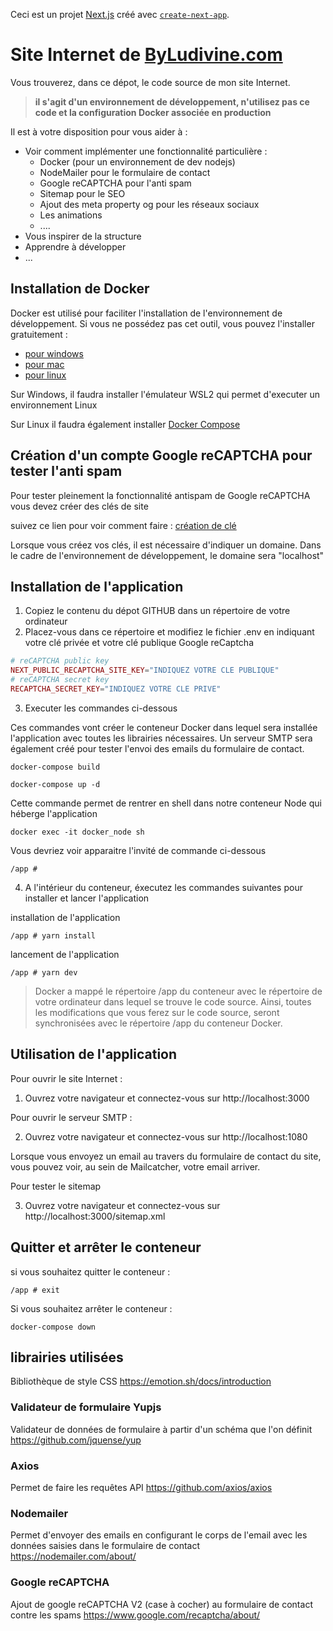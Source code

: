 Ceci est un projet [Next.js](https://nextjs.org/) créé avec [`create-next-app`](https://github.com/vercel/next.js/tree/canary/packages/create-next-app).

# Site Internet de [ByLudivine.com](https://www.byludivine.com)

Vous trouverez, dans ce dépot, le code source de mon site Internet.

> **il s'agit d'un environnement de développement, n'utilisez pas ce code et la configuration Docker associée en production**

Il est à votre disposition pour vous aider à :

- Voir comment implémenter une fonctionnalité particulière :
  - Docker (pour un environnement de dev nodejs)
  - NodeMailer pour le formulaire de contact
  - Google reCAPTCHA pour l'anti spam
  - Sitemap pour le SEO
  - Ajout des meta property og pour les réseaux sociaux
  - Les animations
  - ....
- Vous inspirer de la structure
- Apprendre à développer
- ...

## Installation de Docker

Docker est utilisé pour faciliter l'installation de l'environnement de développement.
Si vous ne possédez pas cet outil, vous pouvez l'installer gratuitement :

- [pour windows](https://docs.docker.com/desktop/windows/install/)
- [pour mac](https://docs.docker.com/desktop/mac/install/)
- [pour linux](https://docs.docker.com/engine/install/ubuntu/)

Sur Windows, il faudra installer l'émulateur WSL2 qui permet d'executer un environnement Linux

Sur Linux il faudra également installer [Docker Compose](https://docs.docker.com/compose/install/)

## Création d'un compte Google reCAPTCHA pour tester l'anti spam

Pour tester pleinement la fonctionnalité antispam de Google reCAPTCHA vous devez créer des clés de site

suivez ce lien pour voir comment faire : [création de clé](https://cloud.google.com/recaptcha-enterprise/docs/create-key?hl=fr)

Lorsque vous créez vos clés, il est nécessaire d'indiquer un domaine. Dans le cadre de l'environnement de développement, le domaine sera "localhost"

## Installation de l'application

1. Copiez le contenu du dépot GITHUB dans un répertoire de votre ordinateur
2. Placez-vous dans ce répertoire et modifiez le fichier .env en indiquant votre clé privée et votre clé publique Google reCaptcha

```php
# reCAPTCHA public key
NEXT_PUBLIC_RECAPTCHA_SITE_KEY="INDIQUEZ VOTRE CLE PUBLIQUE"
# reCAPTCHA secret key
RECAPTCHA_SECRET_KEY="INDIQUEZ VOTRE CLE PRIVE"
```

3. Executer les commandes ci-dessous

Ces commandes vont créer le conteneur Docker dans lequel sera installée l'application avec toutes les librairies nécessaires. Un serveur SMTP sera également créé pour tester l'envoi des emails du formulaire de contact.

```
docker-compose build
```

```
docker-compose up -d
```

Cette commande permet de rentrer en shell dans notre conteneur Node qui héberge l'application

```
docker exec -it docker_node sh
```

Vous devriez voir apparaitre l'invité de commande ci-dessous

```
/app #
```

4. A l'intérieur du conteneur, éxecutez les commandes suivantes pour installer et lancer l'application

installation de l'application

```
/app # yarn install
```

lancement de l'application

```
/app # yarn dev
```

> Docker a mappé le répertoire /app du conteneur avec le répertoire de votre ordinateur dans lequel se trouve le code source. Ainsi, toutes les modifications que vous ferez sur le code source, seront synchronisées avec le répertoire /app du conteneur Docker.

## Utilisation de l'application

Pour ouvrir le site Internet :

1. Ouvrez votre navigateur et connectez-vous sur http://localhost:3000

Pour ouvrir le serveur SMTP :

2. Ouvrez votre navigateur et connectez-vous sur http://localhost:1080

Lorsque vous envoyez un email au travers du formulaire de contact du site, vous pouvez voir, au sein de Mailcatcher, votre email arriver.

Pour tester le sitemap

3. Ouvrez votre navigateur et connectez-vous sur http://localhost:3000/sitemap.xml

## Quitter et arrêter le conteneur

si vous souhaitez quitter le conteneur :

```
/app # exit
```

Si vous souhaitez arrêter le conteneur :

```
docker-compose down
```

## librairies utilisées

Bibliothèque de style CSS
https://emotion.sh/docs/introduction

### Validateur de formulaire Yupjs

Validateur de données de formulaire à partir d'un schéma que l'on définit
https://github.com/jquense/yup

### Axios

Permet de faire les requêtes API
https://github.com/axios/axios

### Nodemailer

Permet d'envoyer des emails en configurant le corps de l'email avec les données saisies dans le formulaire de contact
https://nodemailer.com/about/

### Google reCAPTCHA

Ajout de google reCAPTCHA V2 (case à cocher) au formulaire de contact contre les spams
https://www.google.com/recaptcha/about/
